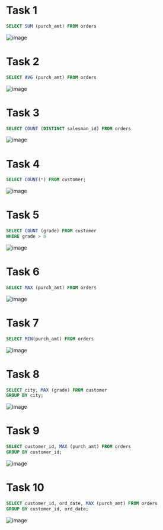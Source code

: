 # Task 1
```sql
SELECT SUM (purch_amt) FROM orders
```
![image](https://user-images.githubusercontent.com/81769242/221510126-b1021ba6-ac92-4163-87fd-05b2b0f74e78.png)

# Task 2
```sql
SELECT AVG (purch_amt) FROM orders
```
![image](https://user-images.githubusercontent.com/81769242/221510402-f5065b61-ed4e-4741-8472-556e29fe8be0.png)


# Task 3
```sql
SELECT COUNT (DISTINCT salesman_id) FROM orders
```
![image](https://user-images.githubusercontent.com/81769242/221510577-7300aac1-a1ba-4046-9392-a439d83959f5.png)


# Task 4
```sql
SELECT COUNT(*) FROM customer;
```
![image](https://user-images.githubusercontent.com/81769242/221510697-675f7f10-e821-4d77-be42-76875f6c50ba.png)


# Task 5
```sql
SELECT COUNT (grade) FROM customer
WHERE grade > 0
```
![image](https://user-images.githubusercontent.com/81769242/221513437-1812f9ed-10c8-4055-a77c-8bb3a210cb19.png)


# Task 6
```sql
SELECT MAX (purch_amt) FROM orders
```
![image](https://user-images.githubusercontent.com/81769242/221513648-da607b3b-fb9a-43f1-bfdb-ab54eef78790.png)


# Task 7
```sql
SELECT MIN(purch_amt) FROM orders
```
![image](https://user-images.githubusercontent.com/81769242/221513773-52a818fa-f60c-4e1d-8c4c-ccb8f8f5912c.png)


# Task 8
```sql
SELECT city, MAX (grade) FROM customer
GROUP BY city;
```
![image](https://user-images.githubusercontent.com/81769242/221513885-2c6600db-64c2-4ef2-8980-4eebcfbd7e4c.png)


# Task 9
```sql
SELECT customer_id, MAX (purch_amt) FROM orders
GROUP BY customer_id;
```
![image](https://user-images.githubusercontent.com/81769242/221514142-138bf45b-7a07-4b57-af80-7fdc43c6596e.png)


# Task 10
```sql
SELECT customer_id, ord_date, MAX (purch_amt) FROM orders
GROUP BY customer_id, ord_date;
```
![image](https://user-images.githubusercontent.com/81769242/221514277-b9f59075-43b2-4e54-9212-6d4406cd8778.png)

